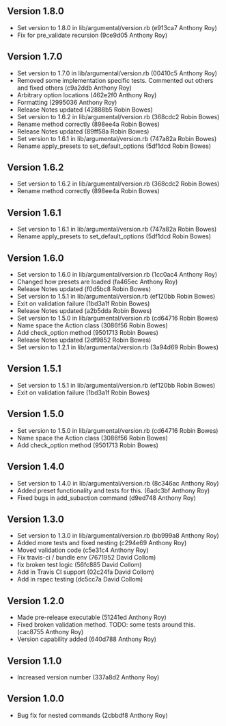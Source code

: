 Version 1.8.0
-------------

- Set version to 1.8.0 in lib/argumental/version.rb (e913ca7 Anthony Roy)
- Fix for pre_validate recursion (9ce9d05 Anthony Roy)

Version 1.7.0
-------------

- Set version to 1.7.0 in lib/argumental/version.rb (00410c5 Anthony Roy)
- Removed some implementation specific tests. Commented out others and fixed others (c9a2ddb Anthony Roy)
- Arbitrary option locations (462e2f0 Anthony Roy)
- Formatting (2995036 Anthony Roy)
- Release Notes updated (42888b5 Robin Bowes)
- Set version to 1.6.2 in lib/argumental/version.rb (368cdc2 Robin Bowes)
- Rename method correctly (898ee4a Robin Bowes)
- Release Notes updated (89ff58a Robin Bowes)
- Set version to 1.6.1 in lib/argumental/version.rb (747a82a Robin Bowes)
- Rename apply_presets to set_default_options (5df1dcd Robin Bowes)

Version 1.6.2
-------------

- Set version to 1.6.2 in lib/argumental/version.rb (368cdc2 Robin Bowes)
- Rename method correctly (898ee4a Robin Bowes)

Version 1.6.1
-------------

- Set version to 1.6.1 in lib/argumental/version.rb (747a82a Robin Bowes)
- Rename apply_presets to set_default_options (5df1dcd Robin Bowes)

Version 1.6.0
-------------

- Set version to 1.6.0 in lib/argumental/version.rb (1cc0ac4 Anthony Roy)
- Changed how presets are loaded (fa465ec Anthony Roy)
- Release Notes updated (f0d5bc8 Robin Bowes)
- Set version to 1.5.1 in lib/argumental/version.rb (ef120bb Robin Bowes)
- Exit on validation failure (1bd3a1f Robin Bowes)
- Release Notes updated (a2b5dda Robin Bowes)
- Set version to 1.5.0 in lib/argumental/version.rb (cd64716 Robin Bowes)
- Name space the Action class (3086f56 Robin Bowes)
- Add check_option method (9501713 Robin Bowes)
- Release Notes updated (2df9852 Robin Bowes)
- Set version to 1.2.1 in lib/argumental/version.rb (3a94d69 Robin Bowes)

Version 1.5.1
-------------

- Set version to 1.5.1 in lib/argumental/version.rb (ef120bb Robin Bowes)
- Exit on validation failure (1bd3a1f Robin Bowes)

Version 1.5.0
-------------

- Set version to 1.5.0 in lib/argumental/version.rb (cd64716 Robin Bowes)
- Name space the Action class (3086f56 Robin Bowes)
- Add check_option method (9501713 Robin Bowes)

Version 1.4.0
-------------

- Set version to 1.4.0 in lib/argumental/version.rb (8c346ac Anthony Roy)
- Added preset functionality and tests for this. (6adc3bf Anthony Roy)
- Fixed bugs in add_subaction command (d9ed748 Anthony Roy)

Version 1.3.0
-------------

- Set version to 1.3.0 in lib/argumental/version.rb (bb999a8 Anthony Roy)
- Added more tests and fixed nesting (c294e69 Anthony Roy)
- Moved validation code (c5e31c4 Anthony Roy)
- Fix travis-ci / bundle env (7671952 David Collom)
- fix broken test logic (56fc885 David Collom)
- Add in Travis CI support (02c24fa David Collom)
- Add in rspec testing (dc5cc7a David Collom)

Version 1.2.0
-------------

- Made pre-release executable (51241ed Anthony Roy)
- Fixed broken validation method. TODO: some tests around this. (cac8755 Anthony Roy)
- Version capability added (640d788 Anthony Roy)

Version 1.1.0
-------------

- Increased version number (337a8d2 Anthony Roy)

Version 1.0.0
-------------

- Bug fix for nested commands (2cbbdf8 Anthony Roy)
